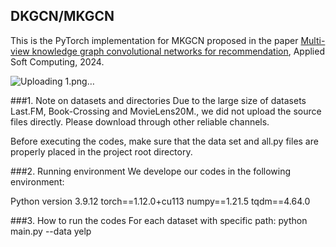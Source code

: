 ## DKGCN/MKGCN
This is the PyTorch implementation for MKGCN proposed in the paper [Multi-view knowledge graph convolutional networks for recommendation](https://www.sciencedirect.com/science/article/abs/pii/S1568494624014078), Applied Soft Computing, 2024.

![Uploading 1.png…]()

###1. Note on datasets and directories
Due to the large size of datasets Last.FM, Book-Crossing and MovieLens20M., we did not upload the source files directly. Please download through other reliable channels.

Before executing the codes, make sure that the data set and all.py files are properly placed in the project root directory.

###2. Running environment
We develope our codes in the following environment:

Python version 3.9.12
torch==1.12.0+cu113
numpy==1.21.5
tqdm==4.64.0

###3. How to run the codes
For each dataset with specific path:
python main.py --data yelp


